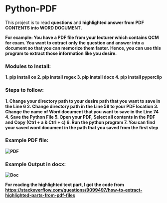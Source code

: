 # Python-PDF

This project is to read <b>questions</b> and <b>highlighted answer<b> from PDF CONTENTS into WORD DOCUMENT.

<b>For example:</b> You have a PDF file from your lecturer which contains QCM for exam. You want to extract only the question and answer into a document so that you can memorize them faster. Hence, you can use this program to extract those information like you desire.

<h3>Modules to Install:</h3>
1. pip install os
2. pip install regex
3. pip install docx
4. pip install pyperclip

<h3>Steps to follow: </h3>
1. Change your directory path to your desire path that you want to save in the Line 6
2. Change directory path in the Line 58 to your PDF location
3. Change the name of Word document that you want to save in the Line 74
4. Save the Python File
5. Open your PDF, Select all contents in the PDF and Copy (Ctrl + a & Ctrl + c)
6. Run the python program
7. You can find your saved word document in the path that you saved from the first step

<h3>Example PDF file:</h3>

![PDF](https://user-images.githubusercontent.com/34526877/117576987-17b1fb80-b112-11eb-8757-62e68c5a578f.PNG)

<h3>Example Output in docx:</h3> 

![Doc](https://user-images.githubusercontent.com/34526877/117577026-4d56e480-b112-11eb-8ae8-cc425d06117b.PNG)

For reading the highlighted text part, I got the code from https://stackoverflow.com/questions/9099497/how-to-extract-highlighted-parts-from-pdf-files

